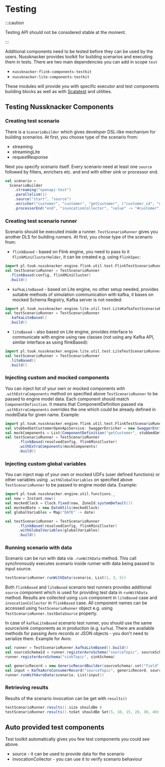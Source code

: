# Testing

:::caution

Testing API should not be considered stable at the moment.

:::

Additional components need to be tested before they can be used by the users. Nussknacker provides toolkit for building scenarios and executing them in tests. There are two main dependencies you can add in scope `test` 

- `nussknacker-flink-components-testkit`
- `nussknacker-lite-components-testkit`

These modules will provide you with specific executor and test components building blocks as well as with [Scalatest](https://www.scalatest.org/user_guide/writing_your_first_test) and utilities.

## Testing Nussknacker Components

### Creating test scenario
There is a `ScenarioBuilder` which gives developer DSL-like mechanism for building scenarios. 
At first, you choose type of the scenario from:
- streaming
- streamingLite
- requestResponse

Next you specify scenario itself. Every scenario need at least one `source` followed by filters, enrichers etc. and end with either sink or processor end. 

```scala
val scenario = 
  ScenarioBuilder
    .streaming("openapi-test")
    .parallelism(1)
    .source("start", "source")
    .enricher("customer", "customer", "getCustomer", ("customer_id", "#input"))
    .processorEnd("end", "invocationCollector", "value" -> "#customer")
```

### Creating test scenario runner

Scenario should be executed inside a runner. `TestScenarioRunner` gives you another DLS for building runners.
At first, you chose type of the scenario from:
- `flinkBased` - based on Flink engine, you need to pass to it `FlinkMiniClusterHolder`, it can be created e.g. using `FlinkSpec`:

```scala
import pl.touk.nussknacker.engine.flink.util.test.FlinkTestScenarioRunner._
val testScenarioRunner = TestScenarioRunner
  .flinkBased(config, flinkMiniCluster)
  .build()
```

- `kafkaLiteBased` - based on Lite engine, no other setup needed, provides suitable methods of simulation communication with kafka, it bases on mocked Schema Registry, Kafka server is not needed:
```scala
import pl.touk.nussknacker.engine.lite.util.test.LiteKafkaTestScenarioRunner._
val testScenarioRunner = TestScenarioRunner
  .kafkaLiteBased()
  .build()
```

- `liteBased` - also based on Lite engine, provides interface to communicate with engine using raw classes (not using any Kafka API, similar interface as using flinkBased):
```scala
import pl.touk.nussknacker.engine.lite.util.test.LiteTestScenarioRunner._
val testScenarioRunner = TestScenarioRunner
  .liteBased()
  .build()
```

### Injecting custom and mocked components
You can inject list of your own or mocked components with `.withExtraComponents` method on specified above `TestScenarioRunner` to be passed to engine model data.
Each component should match `ComponentDefinition`. It means that ComponentDefinition passed via `.withExtraComponents` overrides the one which could be already defined in modelData for given name. Example:
```scala
import pl.touk.nussknacker.engine.flink.util.test.FlinkTestScenarioRunner._
val stubbedGetCustomerOpenApiService: SwaggerEnricher = new SwaggerEnricher(Some(new URL(rootUrl(port))), services.head, Map.empty, stubbedBackedProvider)
val mockComponents = List(ComponentDefinition("getCustomer", stubbedGetCustomerOpenApiService))
val testScenarioRunner = TestScenarioRunner
      .flinkBased(resolvedConfig, flinkMiniCluster)
      .withExtraComponents(mockComponents)
      .build()
```

### Injecting custom global variables
You can inject map of your own or mocked UDFs (user defined functions) or other variables using `.withGlobalVariables` on specified above `TestScenarioRunner` to be passed to engine model data. Example:

```scala
import pl.touk.nussknacker.engine.util.functions._
val now = Instant.now()
val mockedClock = Clock.fixed(now, ZoneId.systemDefault())
val mockedDate = new DateUtils(mockedClock)
val globalVariables = Map("DATE" -> date)

val testScenarioRunner = TestScenarioRunner
      .flinkBased(resolvedConfig, flinkMiniCluster)
      .withGlobalVariables(globalVariables)
      .build()
```

### Running scenario with data

Scenario can be run with data via `.runWithData` method. This call synchronously executes scenario inside runner with data being passed to input source.

```scala
testScenarioRunner.runWithData(scenario, List(1, 3, 5))
```

Both `flinkBased` and `liteBased` scenario test runners provides additional `source` component which is used for providing test data in `runWithData` method.
Results are collected using `sink` component in `liteBased` case and `invocationCollector` in `flinkBased` case.
All component names can be accessed using `TestScenarioRunner` object e.g. using `TestScenarioRunner.testDataSource` property.

In case of `kafkaLiteBased` scenario test runner, you should use the same source/sink components as in production (e.g. `kafka`). There are available
methods for passing Avro records or JSON objects - you don't need to serialize them. Example for Avro:

```scala
val runner = TestScenarioRunner.kafkaLiteBased().build()
val sourceSchemaId = runner.registerAvroSchema("sourceTopic", sourceSchema)
runner.registerAvroSchema("sinkTopic", sinkSchema)

val genericRecord = new GenericRecordBuilder(sourceSchema).set("field", "value").build()
val input = KafkaAvroConsumerRecord("sourceTopic", genericRecord, sourceSchemaId)
runner.runWithAvroData(scenario, List(input))
```

### Retrieving results

Results of the scenario invocation can be get with `results()`

```scala
testScenarioRunner.results().size shouldBe 6
testScenarioRunner.results().toSet shouldBe Set(5, 10, 15, 20, 30, 40)
```

## Auto provided test components
Test toolkit automatically gives you few test components you could see above.
- source - it can be used to provide data for the scenario
- invocationCollector - you can use it to verify scenario behaviour
